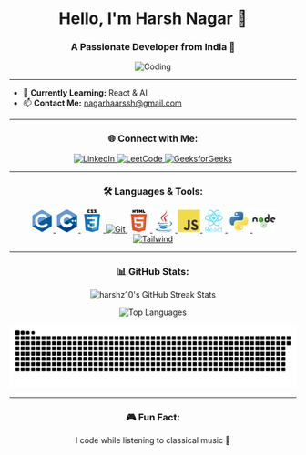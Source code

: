 <h1 align="center">Hello, I'm Harsh Nagar 👋</h1>
<h3 align="center">A Passionate Developer from India 🌟</h3>

<p align="center">
  <img 
    src="https://64.media.tumblr.com/tumblr_loe3lnA8OC1qlncjwo1_500.gif" 
    alt="Coding" 
    width="400"
  />
</p>

---

- 🌱 **Currently Learning:** React & AI  
- 📫 **Contact Me:** [nagarhaarssh@gmail.com](mailto:nagarhaarssh@gmail.com)

---

<h3 align="center">🌐 Connect with Me:</h3>
<p align="center">
  <a href="https://linkedin.com/in/harsh-nagar-104927202" target="_blank">
    <img src="https://img.shields.io/badge/LinkedIn-%230077B5.svg?style=for-the-badge&logo=linkedin&logoColor=white" alt="LinkedIn" />
  </a>
  <a href="https://www.leetcode.com/harsshzz" target="_blank">
    <img src="https://img.shields.io/badge/LeetCode-%23FFA116.svg?style=for-the-badge&logo=leetcode&logoColor=white" alt="LeetCode" />
  </a>
  <a href="https://auth.geeksforgeeks.org/user/messi10barcz" target="_blank">
    <img src="https://img.shields.io/badge/GeeksforGeeks-%2300C853.svg?style=for-the-badge&logo=geeksforgeeks&logoColor=white" alt="GeeksforGeeks" />
  </a>
</p>

---

<h3 align="center">🛠️ Languages & Tools:</h3>
<p align="center">
  <a href="https://www.cprogramming.com/" target="_blank">
    <img src="https://raw.githubusercontent.com/devicons/devicon/master/icons/c/c-original.svg" alt="C" width="40" height="40" />
  </a>
  <a href="https://www.w3schools.com/cpp/" target="_blank">
    <img src="https://raw.githubusercontent.com/devicons/devicon/master/icons/cplusplus/cplusplus-original.svg" alt="C++" width="40" height="40" />
  </a>
  <a href="https://www.w3schools.com/css/" target="_blank">
    <img src="https://raw.githubusercontent.com/devicons/devicon/master/icons/css3/css3-original-wordmark.svg" alt="CSS" width="40" height="40" />
  </a>
  <a href="https://git-scm.com/" target="_blank">
    <img src="https://www.vectorlogo.zone/logos/git-scm/git-scm-icon.svg" alt="Git" width="40" height="40" />
  </a>
  <a href="https://www.w3.org/html/" target="_blank">
    <img src="https://raw.githubusercontent.com/devicons/devicon/master/icons/html5/html5-original-wordmark.svg" alt="HTML" width="40" height="40" />
  </a>
  <a href="https://www.java.com" target="_blank">
    <img src="https://raw.githubusercontent.com/devicons/devicon/master/icons/java/java-original.svg" alt="Java" width="40" height="40" />
  </a>
  <a href="https://developer.mozilla.org/en-US/docs/Web/JavaScript" target="_blank">
    <img src="https://raw.githubusercontent.com/devicons/devicon/master/icons/javascript/javascript-original.svg" alt="JavaScript" width="40" height="40" />
  </a>
  <a href="https://reactjs.org/" target="_blank">
    <img src="https://raw.githubusercontent.com/devicons/devicon/master/icons/react/react-original-wordmark.svg" alt="React" width="40" height="40" />
  </a>
  <a href="https://www.python.org" target="_blank">
    <img src="https://raw.githubusercontent.com/devicons/devicon/master/icons/python/python-original.svg" alt="Python" width="40" height="40" />
  </a>
  <a href="https://nodejs.org" target="_blank">
    <img src="https://raw.githubusercontent.com/devicons/devicon/master/icons/nodejs/nodejs-original-wordmark.svg" alt="Node.js" width="40" height="40" />
  </a>
  <a href="https://tailwindcss.com/" target="_blank">
    <img src="https://www.vectorlogo.zone/logos/tailwindcss/tailwindcss-icon.svg" alt="Tailwind" width="40" height="40" />
  </a>
</p>

---

<h3 align="center">📊 GitHub Stats:</h3>

<p align="center">
  <img src="https://github-readme-streak-stats.herokuapp.com/?user=harshz10&theme=dark" alt="harshz10's GitHub Streak Stats" />
</p>
<p align="center">
  <img src="https://github-readme-stats.vercel.app/api/top-langs?username=harshz10&show_icons=true&locale=en&layout=compact&theme=dark" alt="Top Languages" />
</p>

![snake gif](https://github.com/harshz10/harshz10/blob/output/github-snake-dark.svg)

---

<h3 align="center">🎮 Fun Fact:</h3>
<p align="center">
  I code while listening to classical music 🎵
</p>


